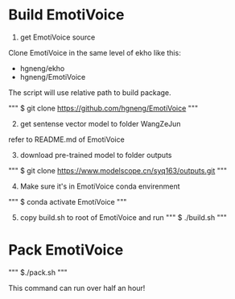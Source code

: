 # Build EmotiVoice

1. get EmotiVoice source

Clone EmotiVoice in the same level of ekho like this:
- hgneng/ekho
- hgneng/EmotiVoice

The script will use relative path to build package.

"""
$ git clone https://github.com/hgneng/EmotiVoice
"""

2. get sentense vector model to folder WangZeJun

refer to README.md of EmotiVoice

3. download pre-trained model to folder outputs

"""
$ git clone https://www.modelscope.cn/syq163/outputs.git
"""

4. Make sure it's in EmotiVoice conda envirenment

"""
$ conda activate EmotiVoice
"""

5. copy build.sh to root of EmotiVoice and run
"""
$ ./build.sh
"""

# Pack EmotiVoice

"""
$./pack.sh
"""

This command can run over half an hour!